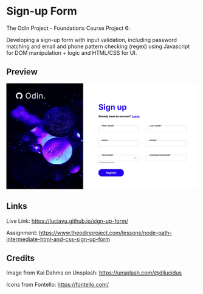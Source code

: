 # Sign-up Form
The Odin Project - Foundations Course Project 6:

Developing a sign-up form with input validation, including password matching and email and phone pattern checking (regex) using Javascript for DOM manipulation + logic and HTML/CSS for UI.

## Preview
![alt text](img/preview.png)
## Links
Live Link: https://luciavu.github.io/sign-up-form/

Assignment: https://www.theodinproject.com/lessons/node-path-intermediate-html-and-css-sign-up-form
## Credits
Image from Kai Dahms on Unsplash: https://unsplash.com/@dilucidus


Icons from Fontello: https://fontello.com/
